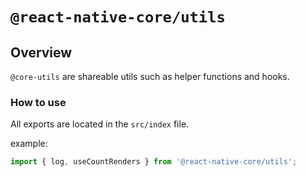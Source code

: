 # `@react-native-core/utils`

## Overview

`@core-utils` are shareable utils such as helper functions and hooks.

### How to use

All exports are located in the `src/index` file.

example:

```jsx
import { log, useCountRenders } from '@react-native-core/utils';
```
